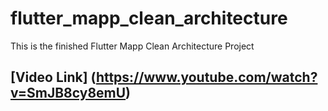 # flutter_mapp_clean_architecture

This is the finished Flutter Mapp Clean Architecture Project 

## [Video Link] (https://www.youtube.com/watch?v=SmJB8cy8emU) 

 

